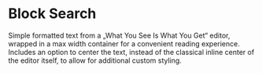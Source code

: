 # Block Search

Simple formatted text from a „What You See Is What You Get“ editor, wrapped in a max width container for a convenient reading experience. Includes an option to center the text, instead of the classical inline center of the editor itself, to allow for additional custom styling.
